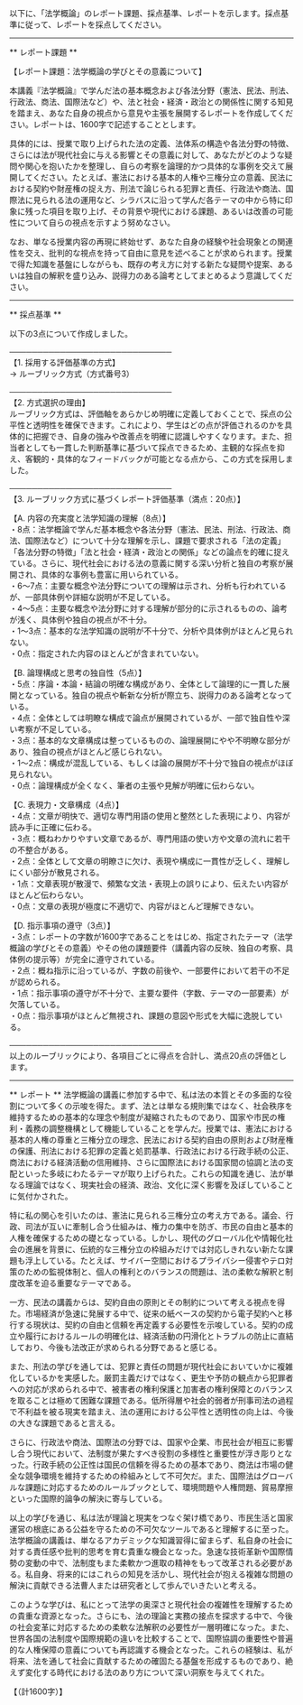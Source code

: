 以下に、「法学概論」のレポート課題、採点基準、レポートを示します。採点基準に従って、レポートを採点してください。

---------------------------------------
** レポート課題 **

【レポート課題：法学概論の学びとその意義について】

本講義『法学概論』で学んだ法の基本概念および各法分野（憲法、民法、刑法、行政法、商法、国際法など）や、法と社会・経済・政治との関係性に関する知見を踏まえ、あなた自身の視点から意見や主張を展開するレポートを作成してください。レポートは、1600字で記述することとします。

具体的には、授業で取り上げられた法の定義、法体系の構造や各法分野の特徴、さらには法が現代社会に与える影響とその意義に対して、あなたがどのような疑問や関心を抱いたかを整理し、自らの考察を論理的かつ具体的な事例を交えて展開してください。たとえば、憲法における基本的人権や三権分立の意義、民法における契約や財産権の捉え方、刑法で論じられる犯罪と責任、行政法や商法、国際法に見られる法の運用など、シラバスに沿って学んだ各テーマの中から特に印象に残った項目を取り上げ、その背景や現代における課題、あるいは改善の可能性について自らの視点を示すよう努めなさい。

なお、単なる授業内容の再現に終始せず、あなた自身の経験や社会現象との関連性を交え、批判的な視点を持って自由に意見を述べることが求められます。授業で得た知識を基盤にしながらも、既存の考え方に対する新たな疑問や提案、あるいは独自の解釈を盛り込み、説得力のある論考としてまとめるよう意識してください。

---------------------------------------
** 採点基準 **

以下の3点について作成しました。

─────────────────────────────  
【1. 採用する評価基準の方式】  
→ ルーブリック方式（方式番号3）

─────────────────────────────  
【2. 方式選択の理由】  
ルーブリック方式は、評価軸をあらかじめ明確に定義しておくことで、採点の公平性と透明性を確保できます。これにより、学生はどの点が評価されるのかを具体的に把握でき、自身の強みや改善点を明確に認識しやすくなります。また、担当者としても一貫した判断基準に基づいて採点できるため、主観的な採点を抑え、客観的・具体的なフィードバックが可能となる点から、この方式を採用しました。

─────────────────────────────  
【3. ルーブリック方式に基づくレポート評価基準（満点：20点）】

【A. 内容の充実度と法学知識の理解（8点）】  
・8点：法学概論で学んだ基本概念や各法分野（憲法、民法、刑法、行政法、商法、国際法など）について十分な理解を示し、課題で要求される「法の定義」「各法分野の特徴」「法と社会・経済・政治との関係」などの論点を的確に捉えている。さらに、現代社会における法の意義に関する深い分析と独自の考察が展開され、具体的な事例も豊富に用いられている。  
・6～7点：主要な概念や法分野についての理解は示され、分析も行われているが、一部具体例や詳細な説明が不足している。  
・4～5点：主要な概念や法分野に対する理解が部分的に示されるものの、論考が浅く、具体例や独自の視点が不十分。  
・1～3点：基本的な法学知識の説明が不十分で、分析や具体例がほとんど見られない。  
・0点：指定された内容のほとんどが含まれていない。

【B. 論理構成と思考の独自性（5点）】  
・5点：序論・本論・結論の明確な構成があり、全体として論理的に一貫した展開となっている。独自の視点や斬新な分析が際立ち、説得力のある論考となっている。  
・4点：全体としては明瞭な構成で論点が展開されているが、一部で独自性や深い考察が不足している。  
・3点：基本的な文章構成は整っているものの、論理展開にやや不明瞭な部分があり、独自の視点がほとんど感じられない。  
・1～2点：構成が混乱している、もしくは論の展開が不十分で独自の視点がほぼ見られない。  
・0点：論理構成が全くなく、筆者の主張や見解が明確に伝わらない。

【C. 表現力・文章構成（4点）】  
・4点：文章が明快で、適切な専門用語の使用と整然とした表現により、内容が読み手に正確に伝わる。  
・3点：概ねわかりやすい文章であるが、専門用語の使い方や文章の流れに若干の不整合がある。  
・2点：全体として文章の明瞭さに欠け、表現や構成に一貫性が乏しく、理解しにくい部分が散見される。  
・1点：文章表現が散漫で、頻繁な文法・表現上の誤りにより、伝えたい内容がほとんど伝わらない。  
・0点：文章の表現が極度に不適切で、内容がほとんど理解できない。

【D. 指示事項の遵守（3点）】  
・3点：レポートの字数が1600字であることをはじめ、指定されたテーマ（法学概論の学びとその意義）やその他の課題要件（講義内容の反映、独自の考察、具体例の提示等）が完全に遵守されている。  
・2点：概ね指示に沿っているが、字数の前後や、一部要件において若干の不足が認められる。  
・1点：指示事項の遵守が不十分で、主要な要件（字数、テーマの一部要素）が欠落している。  
・0点：指示事項がほとんど無視され、課題の意図や形式を大幅に逸脱している。

─────────────────────────────  
以上のルーブリックにより、各項目ごとに得点を合計し、満点20点の評価とします。

---------------------------------------
** レポート **
法学概論の講義に参加する中で、私は法の本質とその多面的な役割について多くの示唆を得た。まず、法とは単なる規則集ではなく、社会秩序を維持するための基本的な理念や制度が凝縮されたものであり、国家や市民の権利・義務の調整機構として機能していることを学んだ。授業では、憲法における基本的人権の尊重と三権分立の理念、民法における契約自由の原則および財産権の保護、刑法における犯罪の定義と処罰基準、行政法における行政手続の公正、商法における経済活動の信用維持、さらに国際法における国家間の協調と法の支配といった多岐にわたるテーマが取り上げられた。これらの知識を通じ、法が単なる理論ではなく、現実社会の経済、政治、文化に深く影響を及ぼしていることに気付かされた。

特に私の関心を引いたのは、憲法に見られる三権分立の考え方である。議会、行政、司法が互いに牽制し合う仕組みは、権力の集中を防ぎ、市民の自由と基本的人権を確保するための礎となっている。しかし、現代のグローバル化や情報化社会の進展を背景に、伝統的な三権分立の枠組みだけでは対応しきれない新たな課題も浮上している。たとえば、サイバー空間におけるプライバシー侵害やテロ対策のための監視体制と、個人の権利とのバランスの問題は、法の柔軟な解釈と制度改革を迫る重要なテーマである。

一方、民法の講義からは、契約自由の原則とその制約について考える視点を得た。市場経済が急速に発展する中で、従来の紙ベースの契約から電子契約へと移行する現状は、契約の自由と信頼を再定義する必要性を示唆している。契約の成立や履行におけるルールの明確化は、経済活動の円滑化とトラブルの防止に直結しており、今後も法改正が求められる分野であると感じる。

また、刑法の学びを通しては、犯罪と責任の問題が現代社会においていかに複雑化しているかを実感した。厳罰主義だけではなく、更生や予防の観点から犯罪者への対応が求められる中で、被害者の権利保護と加害者の権利保障とのバランスを取ることは極めて困難な課題である。低所得層や社会的弱者が刑事司法の過程で不利益を被る現実を踏まえ、法の運用における公平性と透明性の向上は、今後の大きな課題であると言える。

さらに、行政法や商法、国際法の分野では、国家や企業、市民社会が相互に影響し合う現代において、法制度が果たすべき役割の多様性と重要性が浮き彫りとなった。行政手続の公正性は国民の信頼を得るための基本であり、商法は市場の健全な競争環境を維持するための枠組みとして不可欠だ。また、国際法はグローバルな課題に対応するためのルールブックとして、環境問題や人権問題、貿易摩擦といった国際的論争の解決に寄与している。

以上の学びを通じ、私は法が理論と現実をつなぐ架け橋であり、市民生活と国家運営の根底にある公益を守るための不可欠なツールであると理解するに至った。法学概論の講義は、単なるアカデミックな知識習得に留まらず、私自身の社会に対する責任感や批判的思考を育む貴重な機会となった。急速な技術革新や国際情勢の変動の中で、法制度もまた柔軟かつ進取の精神をもって改革される必要がある。私自身、将来的にはこれらの知見を活かし、現代社会が抱える複雑な問題の解決に貢献できる法曹人または研究者として歩んでいきたいと考える。

このような学びは、私にとって法学の奥深さと現代社会の複雑性を理解するための貴重な資源となった。さらにも、法の理論と実務の接点を探求する中で、今後の社会変革に対応するための柔軟な法解釈の必要性が一層明確になった。また、世界各国の法制度や国際規範の違いを比較することで、国際協調の重要性や普遍的な人権保障の意義についても再認識する機会となった。これらの経験は、私が将来、法を通して社会に貢献するための確固たる基盤を形成するものであり、絶えず変化する時代における法のあり方について深い洞察を与えてくれた。

【（計1600字）】

